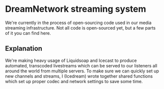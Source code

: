 # DreamNetwork streaming system

We're currently in the process of open-sourcing code used in our media streaming infrastructure.
Not all code is open-sourced yet, but a few parts of it you can find here.

## Explanation

We're making heavy usage of Liquidsoap and Icecast to produce automated, transcoded livestreams
which can be served to our listeners all around the world from multiple servers. To make sure
we can quickly set up new channels and streams, I (Icedream) wrote together shared functions which
set up proper codec and network settings to save some time.